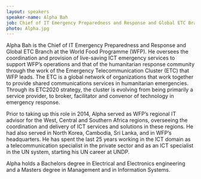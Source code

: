 ```yaml
---
layout: speakers
speaker-name: Alpha Bah
job: Chief of IT Emergency Preparedness and Response and Global ETC Branch at the World Food Programme (WFP)
photo: Alpha.jpg
---
```

Alpha Bah is the Chief of IT Emergency Preparedness and Response and Global ETC Branch at the World Food Programme (WFP). He oversees the coordination and provision of live-saving ICT emergency services to support WFP’s operations and that of the humanitarian response community through the work of the Emergency Telecommunication Cluster (ETC) that WFP leads. The ETC is a global network of organizations that work together to provide shared communications services in humanitarian emergencies. Through its ETC2020 strategy, the cluster is evolving from being primarily a service provider, to broker, facilitator and convenor of technology in emergency response.

Prior to taking up this role in 2014, Alpha served as WFP’s regional IT advisor for the West, Central and Southern Africa regions, overseeing the coordination and delivery of ICT services and solutions in these regions. He had also served in North Korea, Cambodia, Sri Lanka, and in WFP’s headquarters. He has spent the last 25 years working in the ICT domain as a telecommunication specialist in the private sector and as an ICT specialist in the UN system, starting his UN career at UNDP.

Alpha holds a Bachelors degree in Electrical and Electronics engineering and a Masters degree in Management and in Information Systems.
